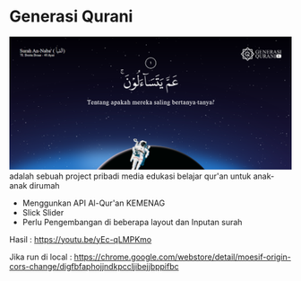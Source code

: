 # Generasi Qurani
![](Screenshot.png)
adalah sebuah project pribadi media edukasi belajar qur'an untuk anak-anak dirumah

- Menggunkan API Al-Qur'an KEMENAG
- Slick Slider
- Perlu Pengembangan di beberapa layout dan Inputan surah

Hasil : https://youtu.be/yEc-qLMPKmo

Jika run di local : https://chrome.google.com/webstore/detail/moesif-origin-cors-change/digfbfaphojjndkpccljibejjbppifbc
